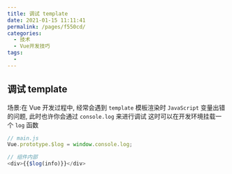 ```yaml
---
title: 调试 template
date: 2021-01-15 11:11:41
permalink: /pages/f550cd/
categories:
  - 技术
  - Vue开发技巧
tags:
  - 
---
```

<!--
 * @Descripttion: 
 * @version: 
 * @Author: sueRimn
 * @Date: 2020-11-12 14:46:48
 * @LastEditors: sueRimn
 * @LastEditTime: 2020-11-12 14:46:54
-->
## 调试 template

场景:在 Vue 开发过程中, 经常会遇到 `template` 模板渲染时 `JavaScript` 变量出错的问题, 此时也许你会通过 `console.log` 来进行调试 这时可以在开发环境挂载一个 `log` 函数

```js
// main.js
Vue.prototype.$log = window.console.log;

// 组件内部
<div>{{$log(info)}}</div>
```

